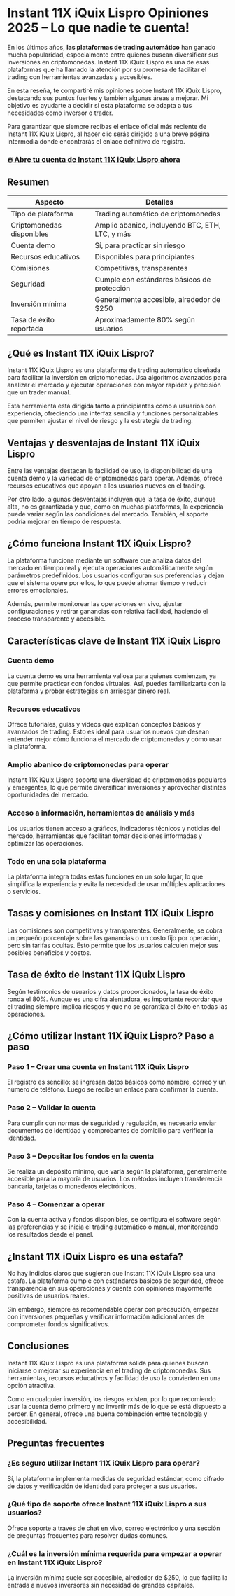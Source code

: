 # Instant 11X iQuix Lispro Opiniones 2025 – Lo que nadie te cuenta!
 

En los últimos años, **las plataformas de trading automático** han ganado mucha popularidad, especialmente entre quienes buscan diversificar sus inversiones en criptomonedas. Instant 11X iQuix Lispro es una de esas plataformas que ha llamado la atención por su promesa de facilitar el trading con herramientas avanzadas y accesibles.

En esta reseña, te compartiré mis opiniones sobre Instant 11X iQuix Lispro, destacando sus puntos fuertes y también algunas áreas a mejorar. Mi objetivo es ayudarte a decidir si esta plataforma se adapta a tus necesidades como inversor o trader.

Para garantizar que siempre recibas el enlace oficial más reciente de Instant 11X iQuix Lispro, al hacer clic serás dirigido a una breve página intermedia donde encontrarás el enlace definitivo de registro.

### [🔥 Abre tu cuenta de Instant 11X iQuix Lispro ahora](https://github.com/RandyArnold6150/comprehensive-rust/blob/main/428es.md)
## Resumen

| Aspecto                    | Detalles                                        |
|----------------------------|------------------------------------------------|
| Tipo de plataforma          | Trading automático de criptomonedas             |
| Criptomonedas disponibles   | Amplio abanico, incluyendo BTC, ETH, LTC, y más |
| Cuenta demo                | Sí, para practicar sin riesgo                   |
| Recursos educativos         | Disponibles para principiantes                   |
| Comisiones                 | Competitivas, transparentes                      |
| Seguridad                  | Cumple con estándares básicos de protección     |
| Inversión mínima           | Generalmente accesible, alrededor de $250        |
| Tasa de éxito reportada    | Aproximadamente 80% según usuarios                |

## ¿Qué es Instant 11X iQuix Lispro?

Instant 11X iQuix Lispro es una plataforma de trading automático diseñada para facilitar la inversión en criptomonedas. Usa algoritmos avanzados para analizar el mercado y ejecutar operaciones con mayor rapidez y precisión que un trader manual.

Esta herramienta está dirigida tanto a principiantes como a usuarios con experiencia, ofreciendo una interfaz sencilla y funciones personalizables que permiten ajustar el nivel de riesgo y la estrategia de trading.

## Ventajas y desventajas de Instant 11X iQuix Lispro

Entre las ventajas destacan la facilidad de uso, la disponibilidad de una cuenta demo y la variedad de criptomonedas para operar. Además, ofrece recursos educativos que apoyan a los usuarios nuevos en el trading.

Por otro lado, algunas desventajas incluyen que la tasa de éxito, aunque alta, no es garantizada y que, como en muchas plataformas, la experiencia puede variar según las condiciones del mercado. También, el soporte podría mejorar en tiempo de respuesta.

## ¿Cómo funciona Instant 11X iQuix Lispro?

La plataforma funciona mediante un software que analiza datos del mercado en tiempo real y ejecuta operaciones automáticamente según parámetros predefinidos. Los usuarios configuran sus preferencias y dejan que el sistema opere por ellos, lo que puede ahorrar tiempo y reducir errores emocionales.

Además, permite monitorear las operaciones en vivo, ajustar configuraciones y retirar ganancias con relativa facilidad, haciendo el proceso transparente y accesible.

## Características clave de Instant 11X iQuix Lispro

### Cuenta demo

La cuenta demo es una herramienta valiosa para quienes comienzan, ya que permite practicar con fondos virtuales. Así, puedes familiarizarte con la plataforma y probar estrategias sin arriesgar dinero real.

### Recursos educativos

Ofrece tutoriales, guías y vídeos que explican conceptos básicos y avanzados de trading. Esto es ideal para usuarios nuevos que desean entender mejor cómo funciona el mercado de criptomonedas y cómo usar la plataforma.

### Amplio abanico de criptomonedas para operar

Instant 11X iQuix Lispro soporta una diversidad de criptomonedas populares y emergentes, lo que permite diversificar inversiones y aprovechar distintas oportunidades del mercado.

### Acceso a información, herramientas de análisis y más

Los usuarios tienen acceso a gráficos, indicadores técnicos y noticias del mercado, herramientas que facilitan tomar decisiones informadas y optimizar las operaciones.

### Todo en una sola plataforma

La plataforma integra todas estas funciones en un solo lugar, lo que simplifica la experiencia y evita la necesidad de usar múltiples aplicaciones o servicios.

## Tasas y comisiones en Instant 11X iQuix Lispro

Las comisiones son competitivas y transparentes. Generalmente, se cobra un pequeño porcentaje sobre las ganancias o un costo fijo por operación, pero sin tarifas ocultas. Esto permite que los usuarios calculen mejor sus posibles beneficios y costos.

## Tasa de éxito de Instant 11X iQuix Lispro

Según testimonios de usuarios y datos proporcionados, la tasa de éxito ronda el 80%. Aunque es una cifra alentadora, es importante recordar que el trading siempre implica riesgos y que no se garantiza el éxito en todas las operaciones.

## ¿Cómo utilizar Instant 11X iQuix Lispro? Paso a paso

### Paso 1 – Crear una cuenta en Instant 11X iQuix Lispro

El registro es sencillo: se ingresan datos básicos como nombre, correo y un número de teléfono. Luego se recibe un enlace para confirmar la cuenta.

### Paso 2 – Validar la cuenta

Para cumplir con normas de seguridad y regulación, es necesario enviar documentos de identidad y comprobantes de domicilio para verificar la identidad.

### Paso 3 – Depositar los fondos en la cuenta

Se realiza un depósito mínimo, que varía según la plataforma, generalmente accesible para la mayoría de usuarios. Los métodos incluyen transferencia bancaria, tarjetas o monederos electrónicos.

### Paso 4 – Comenzar a operar

Con la cuenta activa y fondos disponibles, se configura el software según las preferencias y se inicia el trading automático o manual, monitoreando los resultados desde el panel.

## ¿Instant 11X iQuix Lispro es una estafa?

No hay indicios claros que sugieran que Instant 11X iQuix Lispro sea una estafa. La plataforma cumple con estándares básicos de seguridad, ofrece transparencia en sus operaciones y cuenta con opiniones mayormente positivas de usuarios reales.

Sin embargo, siempre es recomendable operar con precaución, empezar con inversiones pequeñas y verificar información adicional antes de comprometer fondos significativos.

## Conclusiones

Instant 11X iQuix Lispro es una plataforma sólida para quienes buscan iniciarse o mejorar su experiencia en el trading de criptomonedas. Sus herramientas, recursos educativos y facilidad de uso la convierten en una opción atractiva.

Como en cualquier inversión, los riesgos existen, por lo que recomiendo usar la cuenta demo primero y no invertir más de lo que se está dispuesto a perder. En general, ofrece una buena combinación entre tecnología y accesibilidad.

## Preguntas frecuentes

### ¿Es seguro utilizar Instant 11X iQuix Lispro para operar?

Sí, la plataforma implementa medidas de seguridad estándar, como cifrado de datos y verificación de identidad para proteger a sus usuarios.

### ¿Qué tipo de soporte ofrece Instant 11X iQuix Lispro a sus usuarios?

Ofrece soporte a través de chat en vivo, correo electrónico y una sección de preguntas frecuentes para resolver dudas comunes.

### ¿Cuál es la inversión mínima requerida para empezar a operar en Instant 11X iQuix Lispro?

La inversión mínima suele ser accesible, alrededor de $250, lo que facilita la entrada a nuevos inversores sin necesidad de grandes capitales.